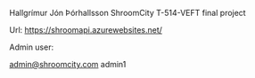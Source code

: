 Hallgrímur Jón Þórhallsson
ShroomCity T-514-VEFT final project

Url: 
https://shroomapi.azurewebsites.net/

Admin user: 

admin@shroomcity.com
admin1
